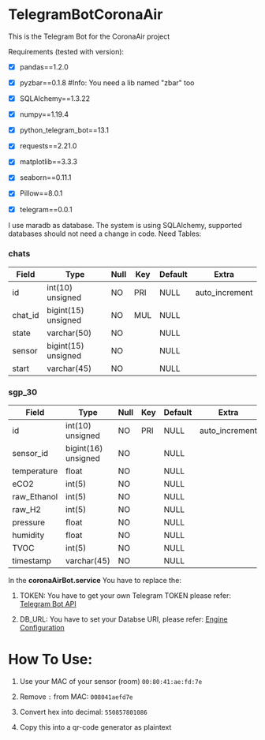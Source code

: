# TelegramBotCoronaAir

This is the Telegram Bot for the CoronaAir project

Requirements (tested with version):

- [x] pandas==1.2.0

- [x] pyzbar==0.1.8 #Info: You need a lib named "zbar" too

- [x] SQLAlchemy==1.3.22

- [x] numpy==1.19.4

- [x] python_telegram_bot==13.1

- [x] requests==2.21.0

- [x] matplotlib==3.3.3

- [x] seaborn==0.11.1

- [x] Pillow==8.0.1

- [x] telegram==0.0.1

I use maradb as database. The system is using SQLAlchemy, supported databases should not need a change in code. Need Tables:

### chats

| Field   | Type                | Null | Key | Default | Extra          |
| ------- | ------------------- | ---- | --- | ------- | -------------- |
| id      | int(10) unsigned    | NO   | PRI | NULL    | auto_increment |
| chat_id | bigint(15) unsigned | NO   | MUL | NULL    |                |
| state   | varchar(50)         | NO   |     | NULL    |                |
| sensor  | bigint(15) unsigned | NO   |     | NULL    |                |
| start   | varchar(45)         | NO   |     | NULL    |                |

### sgp_30

| Field       | Type                | Null | Key | Default | Extra          |
| ----------- | ------------------- | ---- | --- | ------- | -------------- |
| id          | int(10) unsigned    | NO   | PRI | NULL    | auto_increment |
| sensor_id   | bigint(16) unsigned | NO   |     | NULL    |                |
| temperature | float               | NO   |     | NULL    |                |
| eCO2        | int(5)              | NO   |     | NULL    |                |
| raw_Ethanol | int(5)              | NO   |     | NULL    |                |
| raw_H2      | int(5)              | NO   |     | NULL    |                |
| pressure    | float               | NO   |     | NULL    |                |
| humidity    | float               | NO   |     | NULL    |                |
| TVOC        | int(5)              | NO   |     | NULL    |                |
| timestamp   | varchar(45)         | NO   |     | NULL    |                |

In the **coronaAirBot.service** You have to replace the:

1. TOKEN: You have to get your own Telegram TOKEN please refer: [Telegram Bot API](https://core.telegram.org/bots/api)

2. DB_URL: You have to set your Databse URI, please refer: [Engine Configuration](https://docs.sqlalchemy.org/en/13/core/engines.html)

# How To Use:

1. Use your MAC of your sensor (room) `00:80:41:ae:fd:7e`

2. Remove `:` from MAC: `008041aefd7e`

3. Convert hex into decimal: `550857801086`

4. Copy this into a qr-code generator as plaintext

